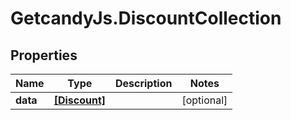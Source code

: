 # GetcandyJs.DiscountCollection

## Properties

Name | Type | Description | Notes
------------ | ------------- | ------------- | -------------
**data** | [**[Discount]**](Discount.md) |  | [optional] 


